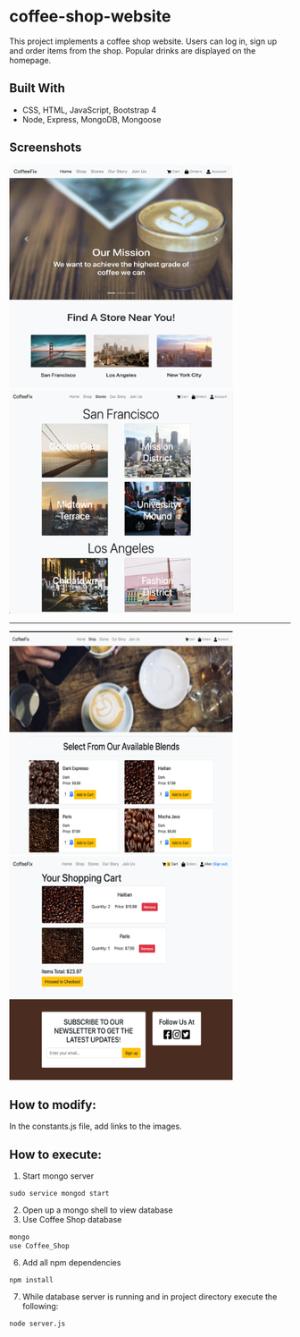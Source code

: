 # coffee-shop-website
This project implements a coffee shop website. Users can log in, sign up and order items from the shop. Popular drinks are displayed on the homepage.

## Built With
* CSS, HTML, JavaScript, Bootstrap 4
* Node, Express, MongoDB, Mongoose

## Screenshots
<div>
  <img src="./screenshots/home.png" alt="Home page" width="400" height="400">
  <img src="./screenshots/stores.png" alt="Stores page" width="400" height="400">
  <hr />
  <img src="./screenshots/shop.png" alt="Shop page" width=400" height="400">
  <img src="./screenshots/cart.png" alt="Cart page" width="400" height="400">
</div>

## How to modify:
In the constants.js file, add links to the images.

## How to execute:
1. Start mongo server
```
sudo service mongod start
```
2. Open up a mongo shell to view database
3. Use Coffee Shop database
```
mongo
use Coffee_Shop
```
6. Add all npm dependencies
```
npm install
```
7. While database server is running and in project directory execute the following:
```
node server.js
```
